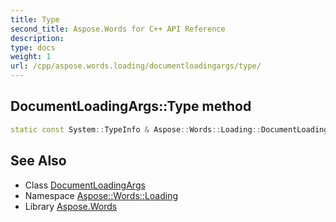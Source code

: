 ```yaml
---
title: Type
second_title: Aspose.Words for C++ API Reference
description: 
type: docs
weight: 1
url: /cpp/aspose.words.loading/documentloadingargs/type/
---
```

## DocumentLoadingArgs::Type method




```cpp
static const System::TypeInfo & Aspose::Words::Loading::DocumentLoadingArgs::Type()
```

## See Also

* Class [DocumentLoadingArgs](../)
* Namespace [Aspose::Words::Loading](../../)
* Library [Aspose.Words](../../../)
